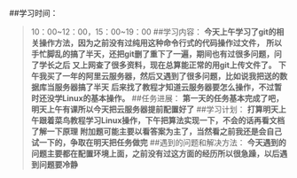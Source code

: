 ##学习时间：
>10：00~12：00，15：00~19：00
##学习内容：
**今天上午学习了git的相关操作方法，因为之前没有过纯用这种命令行式的代码操作过文件，**
**所以手忙脚乱的搞了半天，还把git删了重下了一遍，期间也有过很多问题，问了学长之后**
**又上网查了很多资料，现在总算能正常的用git上传文件了。**
**下午我买了一年的阿里云服务器，然后又遇到了很多问题，比如说我把送的数据库当服务器搞了半天**
**后来找了教程才知道云服务器要怎么操作，不过暂时还没学Linux的基本操作。**
##任务进展：
**第一天的任务基本完成了吧，明天上午有课所以今天把云服务器提前配置好了**
##学习计划：
**打算明天上午跟着菜鸟教程学习Linux操作，下午把算法实现一下，不会的话再看文档了解一下原理**
**附加题可能主要以看答案为主了，当然看之前我还是会自己试一下的，争取在明天把任务做完**
##遇到的问题和解决方法：
**今天遇到的问题主要都在配置环境上面，之前没有过这方面的经历所以很急躁，以后遇到问题要冷静**